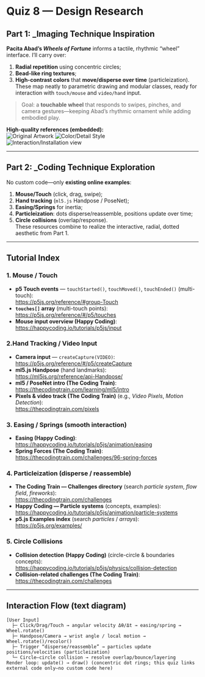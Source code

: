 
# Quiz 8 — Design Research

## Part 1: _Imaging Technique Inspiration
**Pacita Abad’s _Wheels of Fortune_** informs a tactile, rhythmic “wheel” interface. I’ll carry over:  
1) **Radial repetition** using concentric circles;  
2) **Bead-like ring textures**;  
3) **High-contrast colors** that **move/disperse over time** (particleization).  
These map neatly to parametric drawing and modular classes, ready for interaction with `touch/mouse` and `video/hand` input.

> Goal: a **touchable wheel** that responds to swipes, pinches, and camera gestures—keeping Abad’s rhythmic ornament while adding embodied play.

**High-quality references (embedded):**  
![Original Artwork](https://artlogic-res.cloudinary.com/w_1200,c_limit,f_auto,fl_lossy,q_auto/artlogicstorage/pacitaabad/images/view/858010e9ae81a7e52bf615e35c22bafb/pacitaabad-prints-sugar-donuts-2003.jpg) 
![Color/Detail Style](https://d1hhug17qm51in.cloudfront.net/www-media/2023/11/06114146/05_Pacita-Abad_If-My-Friends-Could-See-Me-Now_1991-72dpi-765x1024.jpg)  
![Interaction/Installation view](https://images.squarespace-cdn.com/content/v1/5d91f0811b06bc4c5b873679/1571492391091-1Z8JAA9ZPLLE7WBUYVV5/20191018_222551.jpg?format=1500w)

---

## Part 2: _Coding Technique Exploration
No custom code—only **existing online examples**:  
1) **Mouse/Touch** (click, drag, swipe);  
2) **Hand tracking** (`ml5.js` Handpose / PoseNet);  
3) **Easing/Springs** for inertia;  
4) **Particleization**: dots disperse/reassemble, positions update over time;  
5) **Circle collisions** (overlap/response).  
These resources combine to realize the interactive, radial, dotted aesthetic from Part 1.

---

## Tutorial Index

### 1. Mouse / Touch
- **p5 Touch events** — `touchStarted()`, `touchMoved()`, `touchEnded()` (multi-touch):  
  https://p5js.org/reference/#group-Touch  
- **`touches[]` array** (multi-touch points):  
  https://p5js.org/reference/#/p5/touches  
- **Mouse input overview (Happy Coding)**:  
  https://happycoding.io/tutorials/p5js/input

### 2.Hand Tracking / Video Input
- **Camera input** — `createCapture(VIDEO)`:  
  https://p5js.org/reference/#/p5/createCapture  
- **ml5.js Handpose** (hand landmarks):  
  https://ml5js.org/reference/api-Handpose/  
- **ml5 / PoseNet intro (The Coding Train)**:  
  https://thecodingtrain.com/learning/ml5/intro  
- **Pixels & video track (The Coding Train)** (e.g., *Video Pixels*, *Motion Detection*):  
  https://thecodingtrain.com/pixels

### 3. Easing / Springs (smooth interaction)
- **Easing (Happy Coding)**:  
  https://happycoding.io/tutorials/p5js/animation/easing  
- **Spring Forces (The Coding Train)**:  
  https://thecodingtrain.com/challenges/96-spring-forces

### 4. Particleization (disperse / reassemble)
- **The Coding Train — Challenges directory** (search *particle system*, *flow field*, *fireworks*):  
  https://thecodingtrain.com/challenges  
- **Happy Coding — Particle systems** (concepts, examples):  
  https://happycoding.io/tutorials/p5js/animation/particle-systems  
- **p5.js Examples index** (search *particles* / *arrays*):  
  https://p5js.org/examples/

### 5. Circle Collisions
- **Collision detection (Happy Coding)** (circle-circle & boundaries concepts):  
  https://happycoding.io/tutorials/p5js/physics/collision-detection  
- **Collision-related challenges (The Coding Train)**:  
  https://thecodingtrain.com/challenges

---

## Interaction Flow (text diagram)
```text
[User Input]
  ├─ Click/Drag/Touch → angular velocity Δθ/Δt → easing/spring → Wheel.rotate()
  ├─ Handpose/Camera → wrist angle / local motion → Wheel.rotate()/recolor()
  ├─ Trigger “disperse/reassemble” → particles update positions/velocities (particleization)
  └─ Circle–circle collision → resolve overlap/bounce/layering
Render loop: update() → draw() (concentric dot rings; this quiz links external code only—no custom code here)
